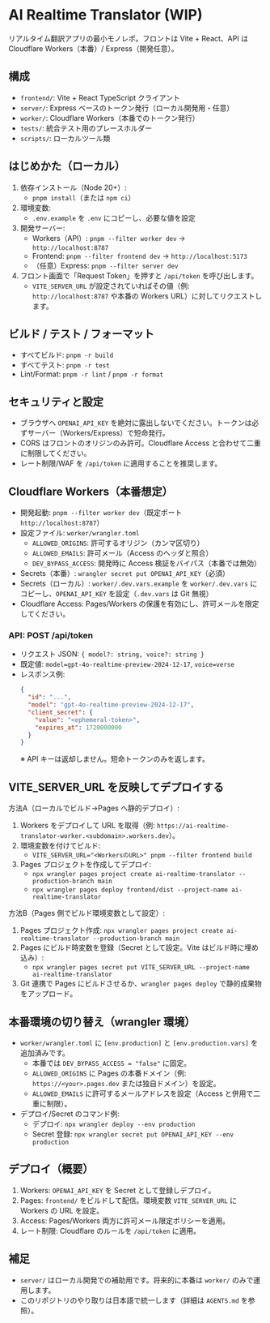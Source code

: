# AI Realtime Translator (WIP)

リアルタイム翻訳アプリの最小モノレポ。フロントは Vite + React、API は Cloudflare Workers（本番）/ Express（開発任意）。

## 構成

- `frontend/`: Vite + React TypeScript クライアント
- `server/`: Express ベースのトークン発行（ローカル開発用・任意）
- `worker/`: Cloudflare Workers（本番でのトークン発行）
- `tests/`: 統合テスト用のプレースホルダー
- `scripts/`: ローカルツール類

## はじめかた（ローカル）

1. 依存インストール（Node 20+）:
   - `pnpm install`（または `npm ci`）
2. 環境変数:
   - `.env.example` を `.env` にコピーし、必要な値を設定
3. 開発サーバー:
   - Workers（API）: `pnpm --filter worker dev` → `http://localhost:8787`
   - Frontend: `pnpm --filter frontend dev` → `http://localhost:5173`
   - （任意）Express: `pnpm --filter server dev`
4. フロント画面で「Request Token」を押すと `/api/token` を呼び出します。
   - `VITE_SERVER_URL` が設定されていればその値（例: `http://localhost:8787` や本番の Workers URL）に対してリクエストします。

## ビルド / テスト / フォーマット

- すべてビルド: `pnpm -r build`
- すべてテスト: `pnpm -r test`
- Lint/Format: `pnpm -r lint` / `pnpm -r format`

## セキュリティと設定

- ブラウザへ `OPENAI_API_KEY` を絶対に露出しないでください。トークンは必ずサーバー（Workers/Express）で短命発行。
- CORS はフロントのオリジンのみ許可。Cloudflare Access と合わせて二重に制限してください。
- レート制限/WAF を `/api/token` に適用することを推奨します。

## Cloudflare Workers（本番想定）

- 開発起動: `pnpm --filter worker dev`（既定ポート `http://localhost:8787`）
- 設定ファイル: `worker/wrangler.toml`
  - `ALLOWED_ORIGINS`: 許可するオリジン（カンマ区切り）
  - `ALLOWED_EMAILS`: 許可メール（Access のヘッダと照合）
  - `DEV_BYPASS_ACCESS`: 開発時に Access 検証をバイパス（本番では無効）
- Secrets（本番）: `wrangler secret put OPENAI_API_KEY`（必須）
- Secrets（ローカル）: `worker/.dev.vars.example` を `worker/.dev.vars` にコピーし、`OPENAI_API_KEY` を設定（`.dev.vars` は Git 無視）
- Cloudflare Access: Pages/Workers の保護を有効にし、許可メールを限定してください。

### API: POST /api/token

- リクエスト JSON: `{ model?: string, voice?: string }`
- 既定値: `model=gpt-4o-realtime-preview-2024-12-17`, `voice=verse`
- レスポンス例:
  ```json
  {
    "id": "...",
    "model": "gpt-4o-realtime-preview-2024-12-17",
    "client_secret": {
      "value": "<ephemeral-token>",
      "expires_at": 1720000000
    }
  }
  ```
  ※ API キーは返却しません。短命トークンのみを返します。

## VITE_SERVER_URL を反映してデプロイする

方法A（ローカルでビルド→Pages へ静的デプロイ）:

1. Workers をデプロイして URL を取得（例: `https://ai-realtime-translator-worker.<subdomain>.workers.dev`）。
2. 環境変数を付けてビルド:
   - `VITE_SERVER_URL="<WorkersのURL>" pnpm --filter frontend build`
3. Pages プロジェクトを作成してデプロイ:
   - `npx wrangler pages project create ai-realtime-translator --production-branch main`
   - `npx wrangler pages deploy frontend/dist --project-name ai-realtime-translator`

方法B（Pages 側でビルド環境変数として設定）:

1. Pages プロジェクト作成: `npx wrangler pages project create ai-realtime-translator --production-branch main`
2. Pages にビルド時変数を登録（Secret として設定。Vite はビルド時に埋め込み）:
   - `npx wrangler pages secret put VITE_SERVER_URL --project-name ai-realtime-translator`
3. Git 連携で Pages にビルドさせるか、`wrangler pages deploy` で静的成果物をアップロード。

## 本番環境の切り替え（wrangler 環境）

- `worker/wrangler.toml` に `[env.production]` と `[env.production.vars]` を追加済みです。
  - 本番では `DEV_BYPASS_ACCESS = "false"` に固定。
  - `ALLOWED_ORIGINS` に Pages の本番ドメイン（例: `https://<your>.pages.dev` または独自ドメイン）を設定。
  - `ALLOWED_EMAILS` に許可するメールアドレスを設定（Access と併用で二重に制限）。
- デプロイ/Secret のコマンド例:
  - デプロイ: `npx wrangler deploy --env production`
  - Secret 登録: `npx wrangler secret put OPENAI_API_KEY --env production`

## デプロイ（概要）

1. Workers: `OPENAI_API_KEY` を Secret として登録しデプロイ。
2. Pages: `frontend/` をビルドして配信。環境変数 `VITE_SERVER_URL` に Workers の URL を設定。
3. Access: Pages/Workers 両方に許可メール限定ポリシーを適用。
4. レート制限: Cloudflare のルールを `/api/token` に適用。

## 補足

- `server/` はローカル開発での補助用です。将来的に本番は `worker/` のみで運用します。
- このリポジトリのやり取りは日本語で統一します（詳細は `AGENTS.md` を参照）。
